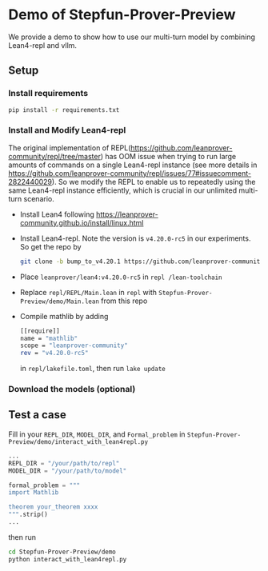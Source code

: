 # Demo of Stepfun-Prover-Preview

We provide a demo to show how to use our multi-turn model by combining Lean4-repl and vllm.


## Setup

### Install requirements
```bash
pip install -r requirements.txt
```

### Install and Modify Lean4-repl

The original implementation of REPL(https://github.com/leanprover-community/repl/tree/master) has OOM issue when trying to run large amounts of commands on a single Lean4-repl instance (see more details in https://github.com/leanprover-community/repl/issues/77#issuecomment-2822440029). So we modify the REPL to enable us to repeatedly using the same Lean4-repl instance efficiently, which is crucial in our unlimited multi-turn scenario.

- Install Lean4 following https://leanprover-community.github.io/install/linux.html

- Install Lean4-repl. Note the version is `v4.20.0-rc5` in our experiments. So get the repo by 
  ```bash
  git clone -b bump_to_v4.20.1 https://github.com/leanprover-community/repl.git
  ```

- Place `leanprover/lean4:v4.20.0-rc5` in `repl
/lean-toolchain`

- Replace `repl/REPL/Main.lean` in `repl` with `Stepfun-Prover-Preview/demo/Main.lean` from this repo

- Compile mathlib by adding 
  ```bash
  [[require]]
  name = "mathlib"
  scope = "leanprover-community"
  rev = "v4.20.0-rc5"
  ```
  in `repl/lakefile.toml`, then run `lake update`

### Download the models (optional)

## Test a case

Fill in your `REPL_DIR`, `MODEL_DIR`, and `Formal_problem` in `Stepfun-Prover-Preview/demo/interact_with_lean4repl.py`

```python
...
REPL_DIR = "/your/path/to/repl"
MODEL_DIR = "/your/path/to/model"

formal_problem = """
import Mathlib

theorem your_theorem xxxx
""".strip()
...
```
then run
```bash
cd Stepfun-Prover-Preview/demo
python interact_with_lean4repl.py
```
